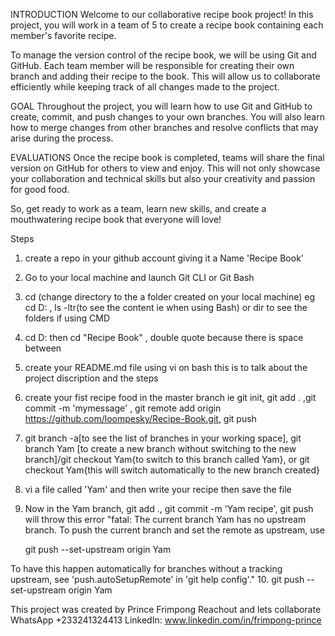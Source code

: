 INTRODUCTION
Welcome to our collaborative recipe book project! In this project, you will work in a team of 5 to create a recipe book containing each member's favorite recipe.

To manage the version control of the recipe book, we will be using Git and GitHub. Each team member will be responsible for creating their own branch and adding their recipe to the book. This will allow us to collaborate efficiently while keeping track of all changes made to the project.

GOAL
Throughout the project, you will learn how to use Git and GitHub to create, commit, and push changes to your own branches. You will also learn how to merge changes from other branches and resolve conflicts that may arise during the process.

EVALUATIONS
Once the recipe book is completed, teams will share the final version on GitHub for others to view and enjoy. This will not only showcase your collaboration and technical skills but also your creativity and passion for good food.

So, get ready to work as a team, learn new skills, and create a mouthwatering recipe book that everyone will love!

Steps
1. create a repo in your github account giving it a Name 'Recipe Book'
2. Go to your local machine and launch Git CLI or Git Bash
3. cd (change directory to the a folder created on your local machine) eg cd D: , ls -ltr(to see the content ie when using Bash) or dir to see the folders if using CMD
4. cd D: then cd "Recipe Book" , double quote because there is space between
5.  create your README.md file using vi on bash this is to talk about the project discription and the steps
6.  create your fist recipe food in the master branch ie git init, git add . ,git commit -m 'mymessage' , git remote add origin https://github.com/loompesky/Recipe-Book.git, git push
7.  git branch -a[to see the list of branches in your working space], git branch Yam [to create a new branch without switching to the new branch]/git checkout Yam{to switch to this branch called Yam}, or git checkout Yam{this will switch automatically to the new branch created}
8.  vi a file called 'Yam' and then write your recipe then save the file
9.  Now in the Yam branch, git add ., git commit -m 'Yam recipe', git push will throw this error "fatal: The current branch Yam has no upstream branch.
To push the current branch and set the remote as upstream, use

    git push --set-upstream origin Yam

To have this happen automatically for branches without a tracking
upstream, see 'push.autoSetupRemote' in 'git help config'."
10. git push --set-upstream origin Yam


This project was created by Prince Frimpong
Reachout and lets collaborate
WhatsApp +233241324413
LinkedIn: www.linkedin.com/in/frimpong-prince
